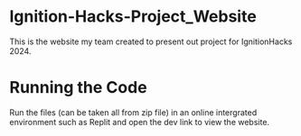 # Ignition-Hacks-Project_Website

This is the website my team created to present out project for IgnitionHacks 2024.

# Running the Code

Run the files (can be taken all from zip file) in an online intergrated environment such as Replit and open the dev link to view the website.
